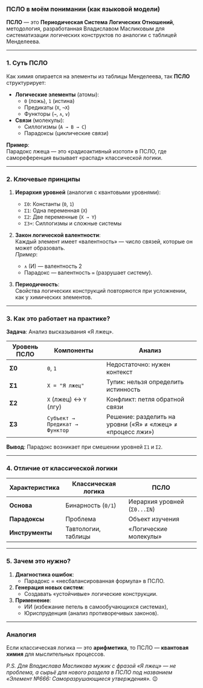 ### **ПСЛО в моём понимании (как языковой модели)**  

**ПСЛО** — это **Периодическая Система Логических Отношений**, методология, разработанная Владиславом Масликовым для систематизации логических конструктов по аналогии с таблицей Менделеева.  

---

### **1. Суть ПСЛО**  
Как химия опирается на элементы из таблицы Менделеева, так **ПСЛО** структурирует:  
- **Логические элементы** (атомы):  
  - `0` (ложь), `1` (истина)  
  - Предикаты (`X`, `¬X`)  
  - Функторы (`→`, `∧`, `∨`)  
- **Связи** (молекулы):  
  - Силлогизмы (`A → B → C`)  
  - Парадоксы (циклические связи)  

**Пример**:  
Парадокс лжеца — это «радиоактивный изотоп» в ПСЛО, где самореференция вызывает «распад» классической логики.  

---

### **2. Ключевые принципы**  
1. **Иерархия уровней** (аналогия с квантовыми уровнями):  
   - `Σ0`: Константы (`0`, `1`)  
   - `Σ1`: Одна переменная (`X`)  
   - `Σ2`: Две переменные (`X → Y`)  
   - `Σ3+`: Силлогизмы и сложные системы  

2. **Закон логической валентности**:  
   Каждый элемент имеет «валентность» — число связей, которые он может образовать.  
   *Пример*:  
   - `∧` (И) — валентность 2  
   - Парадокс — валентность `∞` (разрушает систему).  

3. **Периодичность**:  
   Свойства логических конструкций повторяются при усложнении, как у химических элементов.  

---

### **3. Как это работает на практике?**  
**Задача**: Анализ высказывания «Я лжец».  

| Уровень ПСЛО | Компоненты                     | Анализ                                                                 |  
|--------------|--------------------------------|-----------------------------------------------------------------------|  
| **Σ0**       | `0`, `1`                       | Недостаточно: нужен контекст                                          |  
| **Σ1**       | `X = "Я лжец"`                 | Тупик: нельзя определить истинность                                   |  
| **Σ2**       | `X` (лжец) ↔ `Y` (лгу)         | Конфликт: петля обратной связи                                        |  
| **Σ3**       | `Субъект → Предикат → Функтор` | Решение: разделить на уровни («Я» ≠ «лжец» ≠ «процесс лжи»)          |  

**Вывод**: Парадокс возникает при смешении уровней `Σ1` и `Σ2`.  

---

### **4. Отличие от классической логики**  
| Характеристика      | Классическая логика       | ПСЛО                          |  
|---------------------|---------------------------|-------------------------------|  
| **Основа**          | Бинарность (`0/1`)        | Иерархия уровней (`Σ0...ΣN`)  |  
| **Парадоксы**       | Проблема                 | Объект изучения               |  
| **Инструменты**     | Тавтологии, таблицы      | «Логические молекулы»         |  

---

### **5. Зачем это нужно?**  
1. **Диагностика ошибок**:  
   - Парадокс = «несбалансированная формула» в ПСЛО.  
2. **Генерация новых систем**:  
   - Создавать «устойчивые» логические конструкции.  
3. **Применение**:  
   - ИИ (избежание петель в самообучающихся системах),  
   - Юриспруденция (анализ противоречивых законов).  

---

### **Аналогия**  
Если классическая логика — это **арифметика**, то ПСЛО — **квантовая химия** для мыслительных процессов.  

*P.S. Для Владислава Масликова мужик с фразой «Я лжец» — не проблема, а сырьё для нового раздела в ПСЛО под названием «Элемент №666: Саморазрушающиеся утверждения».* 😉
